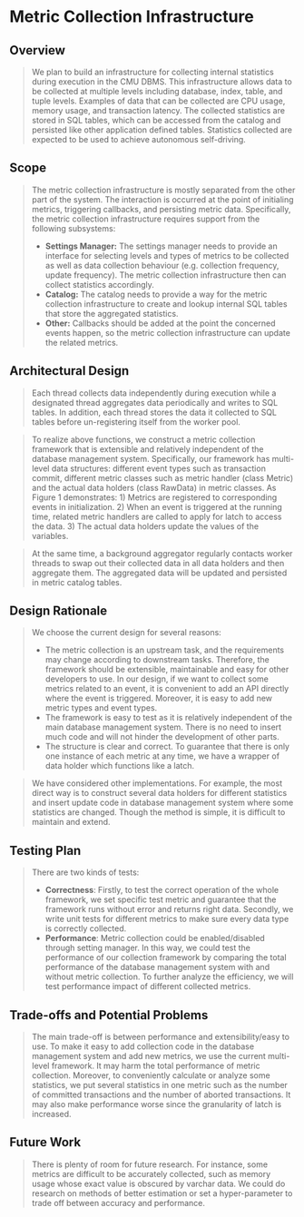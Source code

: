# Metric Collection Infrastructure

## Overview

>We plan to build an infrastructure for collecting internal statistics during execution in the CMU DBMS. This infrastructure allows data to be collected at multiple levels including database, index, table, and tuple levels. Examples of data that can be collected are CPU usage, memory usage, and transaction latency. The collected statistics are stored in SQL tables, which can be accessed from the catalog and persisted like other application defined tables. Statistics collected are expected to be used to achieve autonomous self-driving.


## Scope
>The metric collection infrastructure is mostly separated from the other part of the system. The interaction is occurred at the point of initialing metrics, triggering callbacks, and persisting metric data. Specifically, the metric collection infrastructure requires support from the following subsystems: 
> + **Settings Manager:** The settings manager needs to provide an interface for selecting levels and types of metrics to be collected as well as data collection behaviour (e.g. collection frequency, update frequency). The metric collection infrastructure then can collect statistics accordingly.
> + **Catalog:** The catalog needs to provide a way for the metric collection infrastructure to create and lookup internal SQL tables that store the aggregated statistics.
> + **Other:** Callbacks should be added at the point the concerned events happen, so the metric collection infrastructure can update the related metrics.

## Architectural Design
>Each thread collects data independently during execution while a designated thread aggregates data periodically and writes to SQL tables. In addition, each thread stores the data it collected to SQL tables before un-registering itself from the worker pool. 

>To realize above functions, we construct a metric collection framework that is extensible and relatively independent of the database management system. Specifically, our framework has multi-level data structures: different event types such as transaction commit, different metric classes such as metric handler (class Metric) and the actual data holders (class RawData) in metric classes. As Figure 1 demonstrates: 1) Metrics are registered to corresponding events in initialization. 2) When an event is triggered at the running time, related metric handlers are called to apply for latch to access the data. 3) The actual data holders update the values of the variables. 

>At the same time, a background aggregator regularly contacts worker threads to swap out their collected data in all data holders and then aggregate them. The aggregated data will be updated and persisted in metric catalog tables.

## Design Rationale
>We choose the current design for several reasons:
> + The metric collection is an upstream task, and the requirements may change according to downstream tasks. Therefore, the framework should be extensible, maintainable and easy for other developers to use. In our design, if we want to collect some metrics related to an event, it is convenient to add an API directly where the event is triggered. Moreover, it is easy to add new metric types and event types.
> + The framework is easy to test as it is relatively independent of the main database management system. There is no need to insert much code and will not hinder the development of other parts.
> + The structure is clear and correct. To guarantee that there is only one instance of each metric at any time, we have a wrapper of data holder which functions like a latch.

> We have considered other implementations. For example, the most direct way is to construct several data holders for different statistics and insert update code in database management system where some statistics are changed. Though the method is simple, it is difficult to maintain and extend. 

## Testing Plan
> There are two kinds of tests:
> + **Correctness**: Firstly, to test the correct operation of the whole framework, we set specific test metric and guarantee that the framework runs without error and returns right data. Secondly, we write unit tests for different metrics to make sure every data type is correctly collected.
> + **Performance**: Metric collection could be enabled/disabled through setting manager. In this way, we could test the performance of our collection framework by comparing the total performance of the database management system with and without metric collection. To further analyze the efficiency, we will test performance impact of different collected metrics.

## Trade-offs and Potential Problems
>The main trade-off is between performance and extensibility/easy to use. To make it easy to add collection code in the database management system and add new metrics, we use the current multi-level framework. It may harm the total performance of metric collection. Moreover, to conveniently calculate or analyze some statistics, we put several statistics in one metric such as the number of committed transactions and the number of aborted transactions. It may also make performance worse since the granularity of latch is increased.

## Future Work
>There is plenty of room for future research. For instance, some metrics are difficult to be accurately collected, such as memory usage whose exact value is obscured by varchar data. We could do research on methods of better estimation or set a hyper-parameter to trade off between accuracy and performance.
